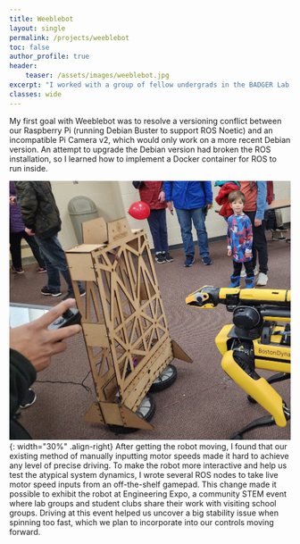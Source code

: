 ```yaml
---
title: Weeblebot
layout: single
permalink: /projects/weeblebot
toc: false
author_profile: true
header:
    teaser: /assets/images/weeblebot.jpg
excerpt: "I worked with a group of fellow undergrads in the BADGER Lab on the ongoing weeblebot project, a two-wheeled robot that balances passively from its unique drivetrain geometry."
classes: wide
---
```

My first goal with Weeblebot was to resolve a versioning conflict between our Raspberry Pi (running Debian Buster to support ROS Noetic) and an incompatible Pi Camera v2, which would only work on a more recent Debian version. An attempt to upgrade the Debian version had broken the ROS installation, so I learned how to implement a Docker container for ROS to run inside.

![image-right](/assets/images/weeblebot.jpg){: width="30%" .align-right}
After getting the robot moving, I found that our existing method of manually inputting motor speeds made it hard to achieve any level of precise driving. To make the robot more interactive and help us test the atypical system dynamics, I wrote several ROS nodes to take live motor speed inputs from an off-the-shelf gamepad. This change made it possible to exhibit the robot at Engineering Expo, a community STEM event where lab groups and student clubs share their work with visiting school groups. Driving at this event helped us uncover a big stability issue when spinning too fast, which we plan to incorporate into our controls moving forward.